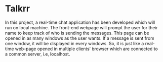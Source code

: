 # Talkrr
In this project, a real-time chat application has been developed which will run on local machine. The front-end webpage will prompt the user for their name to keep track of who is sending the messages. This page can be opened in as many windows as the user wants. If a message is sent from one window, it will be displayed in every windows. So, it is just like a real-time web-page opened in multiple clients’ browser which are connected to a common server, i.e, localhost.
